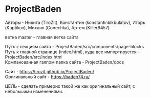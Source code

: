 # ProjectBaden
Авторы - Никита (TiroZit), Константин (konstantinbikbulatov), Игорь (Kaptikov), Михаил (Conechka), Артем (Killer9457)

ветка master - главная ветка сайта  <br/>

Путь к секциям сайта - ProjectBaden/src/components/page-blocks  <br/>
Путь к главной странице (index.html), куда все импортируется - ProjectBaden/src/index.html  <br/>
Компанованная галпом папка сайта - ProjectBaden/docs  <br/>

Сайт - https://tirozit.github.io/ProjectBaden/  <br/>
Оригинальный сайт - https://baden74.ru/

ЦЕЛЬ - сделать примерно такой же как оригинальный сайт, с небольшими изменениями.
